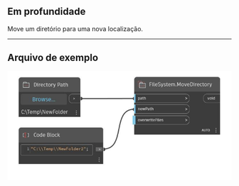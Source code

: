 ## Em profundidade
Move um diretório para uma nova localização.
___
## Arquivo de exemplo

![MoveDirectory](./DSCore.IO.FileSystem.MoveDirectory_img.jpg)

